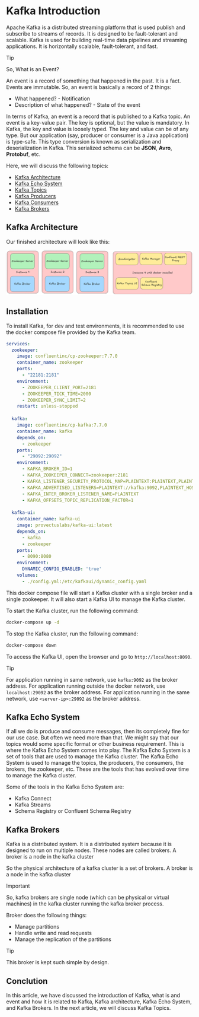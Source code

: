 # Kafka Introduction

Apache Kafka is a distributed streaming platform that is used publish and subscribe to streams of records. It is designed to be fault-tolerant and scalable. Kafka is used for building real-time data pipelines and streaming applications. It is horizontally scalable, fault-tolerant, and fast.

> [!Tip]
> So, What is an Event?

An event is a record of something that happened in the past. It is a fact. Events are immutable. So, an event is basically a record of 2 things:

- What happened? - Notification
- Description of what happened? - State of the event

In terms of Kafka, an event is a record that is published to a Kafka topic. An event is a key-value pair. The key is optional, but the value is mandatory. In Kafka, the key and value is loosely typed. The key and value can be of any type. But our application (say, producer or consumer is a Java application) is type-safe. This type conversion is known as serialization and deserialization in Kafka. This serialized schema can be **JSON**, **Avro**, **Protobuf**, etc.

Here, we will discuss the following topics:

- [Kafka Architecture](#kafka-architecture)
- [Kafka Echo System](#kafka-echo-system)
- [Kafka Topics](./topics.md)
- [Kafka Producers](./producers.md)
- [Kafka Consumers](./consumers.md)
- [Kafka Brokers](#kafka-brokers)

## Kafka Architecture

Our finished architecture will look like this:

![Kafka Architecture](../public/images/kafka-architecture.png)

## Installation

To install Kafka, for dev and test environments, it is recommended to use the docker compose file provided by the Kafka team.

```yaml
services:
  zookeeper:
    image: confluentinc/cp-zookeeper:7.7.0
    container_name: zookeeper
    ports:
      - "22181:2181"
    environment:
      - ZOOKEEPER_CLIENT_PORT=2181
      - ZOOKEEPER_TICK_TIME=2000
      - ZOOKEEPER_SYNC_LIMIT=2
    restart: unless-stopped
    
  kafka:
    image: confluentinc/cp-kafka:7.7.0
    container_name: kafka
    depends_on:
      - zookeeper
    ports:
      - "29092:29092"
    environment:
      - KAFKA_BROKER_ID=1
      - KAFKA_ZOOKEEPER_CONNECT=zookeeper:2181
      - KAFKA_LISTENER_SECURITY_PROTOCOL_MAP=PLAINTEXT:PLAINTEXT,PLAINTEXT_HOST:PLAINTEXT
      - KAFKA_ADVERTISED_LISTENERS=PLAINTEXT://kafka:9092,PLAINTEXT_HOST://localhost:29092
      - KAFKA_INTER_BROKER_LISTENER_NAME=PLAINTEXT
      - KAFKA_OFFSETS_TOPIC_REPLICATION_FACTOR=1

  kafka-ui:
    container_name: kafka-ui
    image: provectuslabs/kafka-ui:latest
    depends_on:
      - kafka
      - zookeeper
    ports:
      - 8090:8080
    environment:
      DYNAMIC_CONFIG_ENABLED: 'true'
    volumes:
      - ./config.yml:/etc/kafkaui/dynamic_config.yaml
```

This docker compose file will start a Kafka cluster with a single broker and a single zookeeper. It will also start a Kafka UI to manage the Kafka cluster.

To start the Kafka cluster, run the following command:

```bash
docker-compose up -d
```

To stop the Kafka cluster, run the following command:

```bash
docker-compose down
```

To access the Kafka UI, open the browser and go to `http://localhost:8090`.

> [!Tip]
> For application running in same network, use `kafka:9092` as the broker address. For application running outside the docker network, use `localhost:29092` as the broker address. For application running in the same network, use `<server-ip>:29092` as the broker address.

## Kafka Echo System

If all we do is produce and consume messages, then its completely fine for our use case. But often we need more than that. We might say that our topics would some specific format or other business requirement. This is where the Kafka Echo System comes into play. The Kafka Echo System is a set of tools that are used to manage the Kafka cluster. The Kafka Echo System is used to manage the topics, the producers, the consumers, the brokers, the zookeeper, etc. These are the tools that has evolved over time to manage the Kafka cluster.

Some of the tools in the Kafka Echo System are:

- Kafka Connect
- Kafka Streams
- Schema Registry or Confluent Schema Registry

## Kafka Brokers

Kafka is a distributed system. It is a distributed system because it is designed to run on multiple nodes. These nodes are called brokers. A broker is a node in the kafka cluster

So the physical architecture of a kafka cluster is a set of brokers. A broker is a node in the kafka cluster

> [!Important]
> So, kafka brokers are single node (which can be physical or virtual machines) in the kafka cluster running the kafka broker process.

Broker does the following things:

- Manage partitions
- Handle write and read requests
- Manage the replication of the partitions

> [!Tip]
> This broker is kept such simple by design.

## Conclution

In this article, we have discussed the introduction of Kafka, what is and event and how it is related to Kafka, Kafka architecture, Kafka Echo System, and Kafka Brokers. In the next article, we will discuss Kafka Topics.
